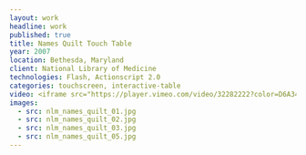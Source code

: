 ```yaml
---
layout: work
headline: work
published: true
title: Names Quilt Touch Table
year: 2007
location: Bethesda, Maryland
client: National Library of Medicine
technologies: Flash, Actionscript 2.0
categories: touchscreen, interactive-table
video: <iframe src="https://player.vimeo.com/video/32282222?color=D6A34B" width="1024" height="576" frameborder="0" webkitallowfullscreen mozallowfullscreen allowfullscreen></iframe><p>Courtesy of <a href="https://vimeo.com/secondstory">Second Story</a></p>
images:
  - src: nlm_names_quilt_01.jpg
  - src: nlm_names_quilt_02.jpg
  - src: nlm_names_quilt_03.jpg
  - src: nlm_names_quilt_05.jpg
---
```

